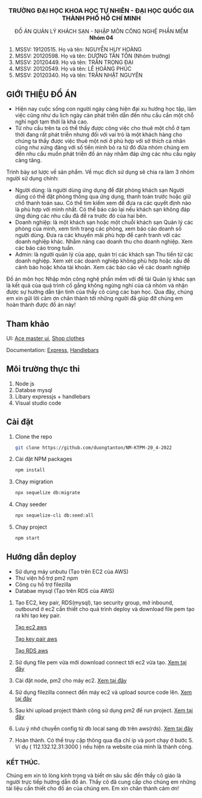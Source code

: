 <!-- PROJECT LOGO -->
<br />
<div align="center">
  <h3 align="center">TRƯỜNG ĐẠI HỌC KHOA HỌC TỰ NHIÊN - ĐẠI HỌC QUỐC GIA THÀNH PHỐ HỒ CHÍ MINH</h3>

  <p align="center">
    ĐỒ ÁN QUẢN LÝ KHÁCH SẠN - NHẬP MÔN CÔNG NGHỆ PHẦN MỀM
    <br />
   <strong>Nhóm 04</strong>
    <br />
    <ol  style="text-align:left">
    <li>
    MSSV: 19120515. Họ và tên: NGUYỄN HUY HOÀNG
    </li>
    <li>
     MSSV: 20120598. Họ và tên: DƯƠNG TẤN TỒN (Nhóm trưởng)
    </li>
    <li>
     MSSV: 20120449. Họ và tên: TRẦN TRỌNG ĐẠI
    </li>
    <li>
     MSSV: 20120549. Họ và tên: LÊ HOÀNG PHÚC
    </li>
    <li>
     MSSV: 20120340. Họ và tên: TRẦN NHẬT NGUYÊN
    </li>
    </ol>
  </p>
</div>


## GIỚI THIỆU ĐỒ ÁN

- Hiện nay cuộc sống con người ngày càng hiện đại xu hướng học tập, làm việc cũng như du lịch ngày càn phát triễn dẫn đến nhu cầu cần một chỗ nghỉ ngơi tạm thời là khá cao. <br/>
- Từ nhu cầu trên ta có thể thấy được công việc cho thuê một chổ ở tạm thời đang rất phát triễn nhưng đối với vai trò là một khách hàng cho chúng ta thấy được việc thuê một nơi ở phù hợp với sở thích cá nhân cũng như xứng đáng với số tiền mình bỏ ra từ đó đứa nhóm chúng em đến nhu cầu muốn phát triễn đồ án này nhằm đáp ứng các nhu cầu ngày càng tăng.


Trình bày sơ lược về sản phẩm. Về mục đích sử dụng sẽ chia ra làm 3 nhóm người sử dụng chính:

-	Người dùng: là người dùng ứng dụng để đặt phòng khách sạn
Người dùng có thể đặt phòng thông qua ứng dụng, thanh toán trước hoặc giữ chổ thanh toán sau. Có thể tìm kiếm xem để đưa ra các quyết định nào là phù hợp với mình nhất. Có thể báo cáo lại nếu khách sạn không đáp ứng đúng các nhu cầu đã đề ra trước đó của hai bên.
-	Doanh nghiệp: là một khách sạn hoặc một chuỗi khách sạn 
Quản lý các phòng của mình, xem tình trạng các phòng, xem báo cáo doanh số người dùng. Đưa ra các khuyến mãi phù hợp để cạnh tranh với các doanh nghiệp khác. Nhằm nâng cao doanh thu cho doanh nghiệp. Xem các báo cáo trong tuần.
-	Admin: là người quản lý của app, quản trị các khách sạn
Thu tiền từ các doanh nghiệp. Xem  xét các doanh nghiệp không phù hợp hoặc xấu để cảnh báo hoặc khóa tài khoản. Xem các báo cáo về các doanh nghiệp

Đồ án môn học Nhập môn công nghệ phần mềm với đề tài Quản lý khác sạn là kết quả của quá trình cố gắng không ngừng nghỉ của cả nhóm và nhận được sự hướng dẫn tận tình của thầy cô  cùng các bạn học. Qua đây, chúng em xin gửi lời cảm ơn chân thành tới những người đã giúp đỡ chúng  em hoàn thành được đồ án này!



## Tham khảo 
UI: [Ace master ui](https://bestfreehtmlcsstemplates.com/templates/68/ace-a-free-bootstrap-3-admin-template), [Shop clothes](https://bestfreehtmlcsstemplates.com/templates/68/ace-a-free-bootstrap-3-admin-template)

Documentation: [Express](https://expressjs.com), [Handlebars](https://handlebarsjs.com/)


## Môi trường thực thi 
1. Node js
2. Databse mysql
3. Libary expressjs + handlebars
4. Visual studio code
 
## Cài đặt
1. Clone the repo
   ```sh
   git clone https://github.com/duongtanton/NM-KTPM-20_4-2022 
   ```
2. Cài đặt NPM packages
   ```sh
   npm install
   ```
3. Chạy migration
   ```sh
   npx sequelize db:migrate 
   ```
4. Chạy seeder
 
   ```sh 
   npx sequelize-cli db:seed:all  
   ```
5. Chạy project
 
   ```sh 
   npm start 
   ```
## Hướng dẫn deploy
- Sử dụng máy unbutu (Tạo trên EC2 của AWS)
- Thư viện hổ trợ pm2 npm
- Công cụ hổ trợ filezilla
- Databae mysql (Tạo trên RDS của AWS)
1. Tạo EC2, key pair, RDS(mysql), tạo security group, mở inbound, outbound ở ec2 cần thiết cho quá trình deploy và download file pem tạo ra khi tạo key pair.

    [Tạo ec2 aws](https://aws.amazon.com/premiumsupport/knowledge-center/free-tier-windows-instance) 
    
    [Tạo key pair aws](https://docs.aws.amazon.com/AWSEC2/latest/UserGuide/create-key-pairs.html) 
    
    [Tạo RDS aws](https://docs.aws.amazon.com/AmazonRDS/latest/UserGuide/USER_CreateDBInstance.html) 

2. Sử dụng file pem vừa mới download connect tới ec2 vừa tạo. [Xem tại đây](https://docs.aws.amazon.com/AWSEC2/latest/UserGuide/AccessingInstancesLinux.html)

3. Cài đặt node, pm2 cho máy ec2. [Xem tại đây](https://viblo.asia/p/su-dung-pm2-de-deploy-nodejs-application-6J3ZgxWqlmB)

4. Sử dụng filezilla connect đến máy ec2 và upload source code lên. [Xem tại đây](https://stackoverflow.com/questions/16744863/connect-to-amazon-ec2-file-directory-using-filezilla-and-sftp)

5. Sau khi upload project thành công sử dụng pm2 để run project. [Xem tại đây](https://viblo.asia/p/su-dung-pm2-de-deploy-nodejs-application-6J3ZgxWqlmB)
 
6. Lưu ý nhớ chuyển config từ db local sang db trên aws(rds). [Xem tại đây](https://docs.aws.amazon.com/AmazonRDS/latest/UserGuide/CHAP_RDS_Configuring.html)

7. Hoàn thành. Có thể truy cập thông qua địa chỉ ip và port chạy ở bước 5. Ví dụ ( 112.132.12.31:3000 ) nếu hiện ra website của mình là thành công.

### KẾT THÚC.
Chúng em xin tỏ lòng kính trọng và biết ơn sâu sắc đến thầy cô giáo là người trực tiếp hướng dẫn đồ án. Thầy cô đã cung cấp cho chúng em những tài liệu cần thiết cho đồ án của chúng em. 
Em xin chân thành cảm ơn!

<br/>


